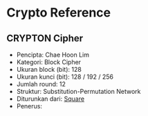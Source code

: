# Crypto Reference

## CRYPTON Cipher

* Pencipta: Chae Hoon Lim
* Kategori: Block Cipher
* Ukuran block (bit): 128
* Ukuran kunci (bit): 128 / 192 / 256
* Jumlah round: 12
* Struktur: Substitution-Permutation Network
* Diturunkan dari: [Square](../Square)
* Penerus: 